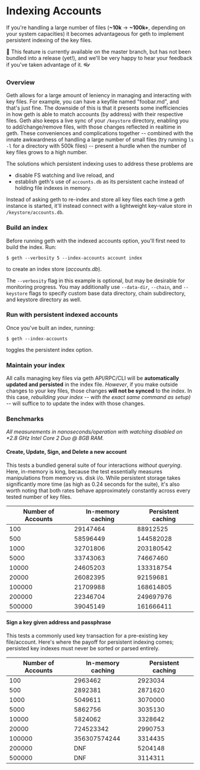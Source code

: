# Indexing Accounts

If you're handling a large number of files (__~10k__ -> __~100k+__, depending on your system capacities) it becomes advantageous for geth to implement persistent indexing of the key files. 

:rocket: This feature is currently available on the master branch, but has not been bundled into a release (yet!), and we'll be very happy to hear your feedback if you've taken advantage of it. :eyeglasses: 

### Overview

Geth allows for a large amount of leniency in managing and interacting with key files. For example, you can have a keyfile named "foobar.md", and that's just fine. The downside of this is that it presents some inefficiencies in how geth is able to match accounts (by address) with their respective files. Geth also keeps a live sync of your `/keystore` directory, enabling you to add/change/remove files, with those changes reflected in realtime in geth. These conveniences and complications together -- combined with the innate awkwardness of handling a large number of small files (try running `ls -l` for a directory with 500k files) -- present a hurdle when the number of key files grows to a high number. 

The solutions which persistent indexing uses to address these problems are 
- disable FS watching and live reload, and
- establish geth's use of `accounts.db` as its persistent cache instead of holding file indexes in memory.

Instead of asking geth to re-index and store all key files each time a geth instance is started, it'll instead connect with a lightweight key-value store in `/keystore/accounts.db`.

### Build an index

Before running geth with the indexed accounts option, you'll first need to build the index. Run:

```shell
$ geth --verbosity 5 --index-accounts account index
```

to create an index store (_accounts.db_).

The `--verbosity` flag in this example is optional, but may be desirable for monitoring progress. You may additionally use `--data-dir`, `--chain`, and `--keystore` flags to specify custom base data directory, chain subdirectory, and keystore directory as well.

### Run with persistent indexed accounts

Once you've built an index, running:

```shell
$ geth --index-accounts
```

toggles the persistent index option. 

### Maintain your index

All calls managing key files via geth API/RPC/CLI will be __automatically updated and persisted__ in the index file. _However_, if you make outside changes to your key files, those changes __will not be synced__ to the index. In this case, _rebuilding your index -- with the exact same command as setup)_ -- will suffice to to update the index with those changes. 

### Benchmarks

_All measurements in nanoseconds/operation with watching disabled on *2.8 GHz Intel Core 2 Duo @ 8GB RAM._

#### Create, Update, Sign, and Delete a new account
This tests a bundled general suite of four interactions _without querying_. Here, in-memory is king, because the test essentially measures manipulations from memory vs. disk i/o. While persistent storage takes significantly more time (as high as 0.24 seconds for the suite), it's also worth noting that both rates behave approximately constantly across every tested number of key files.

| Number of Accounts | In-memory caching | Persistent caching |
| --- | --- | --- |
| 100 | 29147464 | 88912525 |
| 500 | 58596449 | 144582028 |
| 1000 | 32701806 | 203180542 |
| 5000 | 33743063 | 74667460 |
| 10000 | 24605203 | 133318754 |
| 20000 | 26082395 | 92159681 |
| 100000 | 21709988 | 168614805 |
| 200000 | 22346704 | 249697976 |
| 500000 | 39045149 | 161666411 |

#### Sign a key given address and passphrase
This tests a commonly used key transaction for a pre-existing key file/account. Here's where the payoff for persistent indexing comes; persisted key indexes must never be sorted or parsed entirely.

| Number of Accounts | In-memory caching | Persistent caching |
| --- | --- | --- |
| 100 | 2963462 | 2923034 |
| 500 | 2892381 | 2871620 | 
| 1000 | 5049611 | 3070000 | 
| 5000 | 5862756 | 3035130 | 
| 10000 | 5824062 | 3328642 | 
| 20000 | 724523342 | 2990753 |
| 100000 | 356307574244 | 3314435 |
| 200000 | DNF | 5204148 |
| 500000 | DNF | 3114311 |
